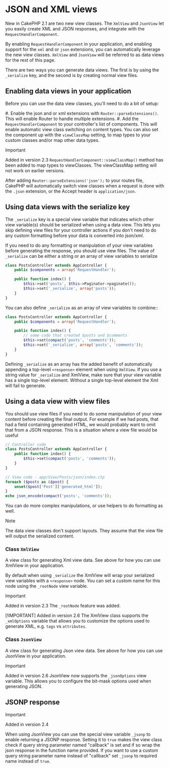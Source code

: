 # JSON and XML views

New in CakePHP 2.1 are two new view classes. The `XmlView` and `JsonView`
let you easily create XML and JSON responses, and integrate with the
`RequestHandlerComponent`.

By enabling `RequestHandlerComponent` in your application, and enabling
support for the `xml` and or `json` extensions, you can automatically
leverage the new view classes. `XmlView` and `JsonView` will be referred to
as data views for the rest of this page.

There are two ways you can generate data views. The first is by using the
`_serialize` key, and the second is by creating normal view files.

## Enabling data views in your application

Before you can use the data view classes, you'll need to do a bit of setup:

#. Enable the json and or xml extensions with
`Router::parseExtensions()`. This will enable Router to handle
multiple extensions.
#. Add the `RequestHandlerComponent` to your controller's list of
components. This will enable automatic view class switching on content
types. You can also set the component up with the `viewClassMap` setting,
to map types to your custom classes and/or map other data types.

> [!IMPORTANT]
> Added in version 2.3
> `RequestHandlerComponent::viewClassMap()` method has been added to map types to viewClasses.
> The viewClassMap setting will not work on earlier versions.
>

After adding `Router::parseExtensions('json');` to your routes file, CakePHP
will automatically switch view classes when a request is done with the `.json`
extension, or the Accept header is `application/json`.

## Using data views with the serialize key

The `_serialize` key is a special view variable that indicates which other view
variable(s) should be serialized when using a data view. This lets you skip
defining view files for your controller actions if you don't need to do any
custom formatting before your data is converted into json/xml.

If you need to do any formatting or manipulation of your view variables before
generating the response, you should use view files. The value of `_serialize`
can be either a string or an array of view variables to serialize

```php
class PostsController extends AppController {
    public $components = array('RequestHandler');

    public function index() {
        $this->set('posts', $this->Paginator->paginate());
        $this->set('_serialize', array('posts'));
    }
}

```

You can also define `_serialize` as an array of view variables to combine::

```php
class PostsController extends AppController {
    public $components = array('RequestHandler');

    public function index() {
        // some code that created $posts and $comments
        $this->set(compact('posts', 'comments'));
        $this->set('_serialize', array('posts', 'comments'));
    }
}

```

Defining `_serialize` as an array has the added benefit of automatically
appending a top-level `<response>` element when using `XmlView`.
If you use a string value for `_serialize` and XmlView, make sure that your
view variable has a single top-level element. Without a single top-level
element the Xml will fail to generate.

## Using a data view with view files

You should use view files if you need to do some manipulation of your view
content before creating the final output. For example if we had posts, that had
a field containing generated HTML, we would probably want to omit that from a
JSON response. This is a situation where a view file would be useful

```php
// Controller code
class PostsController extends AppController {
    public function index() {
        $this->set(compact('posts', 'comments'));
    }
}

// View code - app/View/Posts/json/index.ctp
foreach ($posts as &$post) {
    unset($post['Post']['generated_html']);
}
echo json_encode(compact('posts', 'comments'));

```

You can do more complex manipulations, or use helpers to do formatting as
well.

> [!NOTE]
> The data view classes don't support layouts. They assume that the view file
> will output the serialized content.
>

### Class `XmlView`

A view class for generating Xml view data. See above for how you can use
XmlView in your application.

By default when using `_serialize` the XmlView will wrap your serialized
view variables with a `<response>` node. You can set a custom name for
this node using the `_rootNode` view variable.

> [!IMPORTANT]
> Added in version 2.3
> The `_rootNode` feature was added.
>
> [!IMPORTANT]
> Added in version 2.6
> The XmlView class supports the `_xmlOptions` variable that allows you to
> customize the options used to generate XML, e.g. `tags` vs `attributes`.
>

### Class `JsonView`

A view class for generating Json view data. See above for how you can use
JsonView in your application.

> [!IMPORTANT]
> Added in version 2.6
> JsonView now supports the `_jsonOptions` view variable.
> This allows you to configure the bit-mask options used when generating JSON.
>

## JSONP response

> [!IMPORTANT]
> Added in version 2.4
>

When using JsonView you can use the special view variable `_jsonp` to enable
returning a JSONP response. Setting it to `true` makes the view class check if query
string parameter named "callback" is set and if so wrap the json response in the
function name provided. If you want to use a custom query string parameter name
instead of "callback" set `_jsonp` to required name instead of `true`.
